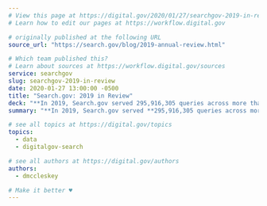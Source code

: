 ```yaml
---
# View this page at https://digital.gov/2020/01/27/searchgov-2019-in-review
# Learn how to edit our pages at https://workflow.digital.gov

# originally published at the following URL
source_url: "https://search.gov/blog/2019-annual-review.html"

# Which team published this?
# Learn about sources at https://workflow.digital.gov/sources
service: searchgov
slug: searchgov-2019-in-review
date: 2020-01-27 13:00:00 -0500
title: "Search.gov: 2019 in Review"
deck: "**In 2019, Search.gov served 295,916,305 queries across more than 2,000 government websites**. Find out more in their annual report, including the most common topics that people searched for."
summary: "**In 2019, Search.gov served **295,916,305 queries across more than 2,000 government websites**. Find out more in their annual report, including the most common topics that people searched for."

# see all topics at https://digital.gov/topics
topics:
  - data
  - digitalgov-search

# see all authors at https://digital.gov/authors
authors:
  - dmccleskey

# Make it better ♥
---
```

